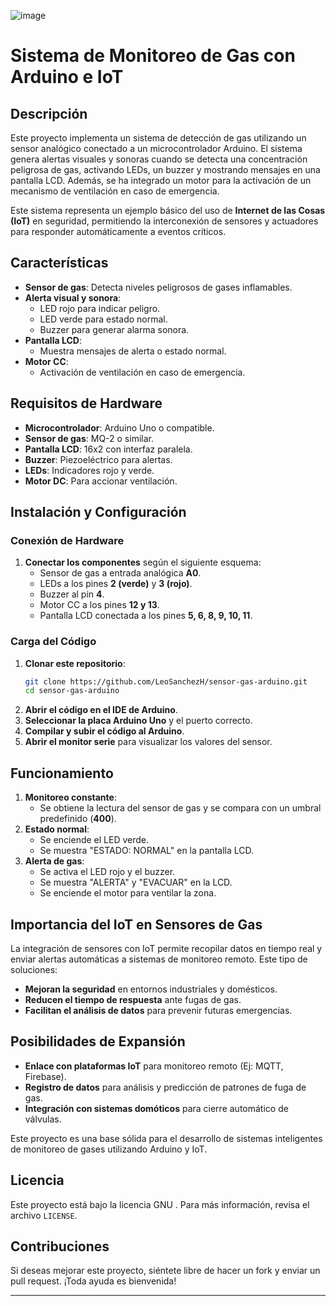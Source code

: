 
![image](https://github.com/user-attachments/assets/d7d8ae12-1c29-48d2-b37f-5ec37a7c6c02)

# Sistema de Monitoreo de Gas con Arduino e IoT

## Descripción
Este proyecto implementa un sistema de detección de gas utilizando un sensor analógico conectado a un microcontrolador Arduino. El sistema genera alertas visuales y sonoras cuando se detecta una concentración peligrosa de gas, activando LEDs, un buzzer y mostrando mensajes en una pantalla LCD. Además, se ha integrado un motor para la activación de un mecanismo de ventilación en caso de emergencia.

Este sistema representa un ejemplo básico del uso de **Internet de las Cosas (IoT)** en seguridad, permitiendo la interconexión de sensores y actuadores para responder automáticamente a eventos críticos.

## Características
- **Sensor de gas**: Detecta niveles peligrosos de gases inflamables.
- **Alerta visual y sonora**:
  - LED rojo para indicar peligro.
  - LED verde para estado normal.
  - Buzzer para generar alarma sonora.
- **Pantalla LCD**:
  - Muestra mensajes de alerta o estado normal.
- **Motor CC**:
  - Activación de ventilación en caso de emergencia.

## Requisitos de Hardware
- **Microcontrolador**: Arduino Uno o compatible.
- **Sensor de gas**: MQ-2 o similar.
- **Pantalla LCD**: 16x2 con interfaz paralela.
- **Buzzer**: Piezoeléctrico para alertas.
- **LEDs**: Indicadores rojo y verde.
- **Motor DC**: Para accionar ventilación.

## Instalación y Configuración
### Conexión de Hardware
1. **Conectar los componentes** según el siguiente esquema:
   - Sensor de gas a entrada analógica **A0**.
   - LEDs a los pines **2 (verde)** y **3 (rojo)**.
   - Buzzer al pin **4**.
   - Motor CC a los pines **12 y 13**.
   - Pantalla LCD conectada a los pines **5, 6, 8, 9, 10, 11**.

### Carga del Código
1. **Clonar este repositorio**:
   ```bash
   git clone https://github.com/LeoSanchezH/sensor-gas-arduino.git
   cd sensor-gas-arduino
   ```
2. **Abrir el código en el IDE de Arduino**.
3. **Seleccionar la placa Arduino Uno** y el puerto correcto.
4. **Compilar y subir el código al Arduino**.
5. **Abrir el monitor serie** para visualizar los valores del sensor.

## Funcionamiento
1. **Monitoreo constante**:
   - Se obtiene la lectura del sensor de gas y se compara con un umbral predefinido (**400**).
2. **Estado normal**:
   - Se enciende el LED verde.
   - Se muestra "ESTADO: NORMAL" en la pantalla LCD.
3. **Alerta de gas**:
   - Se activa el LED rojo y el buzzer.
   - Se muestra "ALERTA" y "EVACUAR" en la LCD.
   - Se enciende el motor para ventilar la zona.

## Importancia del IoT en Sensores de Gas
La integración de sensores con IoT permite recopilar datos en tiempo real y enviar alertas automáticas a sistemas de monitoreo remoto. Este tipo de soluciones:
- **Mejoran la seguridad** en entornos industriales y domésticos.
- **Reducen el tiempo de respuesta** ante fugas de gas.
- **Facilitan el análisis de datos** para prevenir futuras emergencias.

## Posibilidades de Expansión
- **Enlace con plataformas IoT** para monitoreo remoto (Ej: MQTT, Firebase).
- **Registro de datos** para análisis y predicción de patrones de fuga de gas.
- **Integración con sistemas domóticos** para cierre automático de válvulas.

Este proyecto es una base sólida para el desarrollo de sistemas inteligentes de monitoreo de gases utilizando Arduino y IoT.

## Licencia
Este proyecto está bajo la licencia GNU . Para más información, revisa el archivo `LICENSE`.

## Contribuciones
Si deseas mejorar este proyecto, siéntete libre de hacer un fork y enviar un pull request. ¡Toda ayuda es bienvenida!

---

